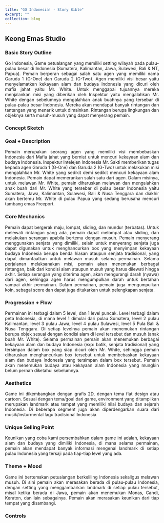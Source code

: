 ```yaml
---
title: "GO Indonesia! - Story Bible"
excerpt: ""
collection: blog
---
```


## <left>Keong Emas Studio</left>

<div>
<h3>Basic Story Outline</h3>
		<p align="justify">
    Go Indonesia, Game petualangan yang memiliki setting wilayah pada pulau-pulau besar di Indonesia (Sumatera, Kalimantan, Jawa, Sulawesi, Bali & NT, Papua). Pemain berperan sebagai salah satu agen yang memiliki nama Garuda 1 (G-One) dan Garuda 2 (G-Two). Agen memiliki visi besar yaitu menyelamatkan kekayaan alam dan budaya Indonesia yang dicuri oleh mafia jahat yaitu Mr. White. Untuk menggapai tujuannya mereka menjalankan misi yang diberikan oleh Inspektur yaitu mengalahkan Mr. White dengan sebelumnya mengalahkan anak buahnya yang tersebar di pulau-pulau besar Indonesia. Mereka akan mendapat banyak rintangan dan tantangan yang menarik untuk dimainkan. Rintangan berupa lingkungan dan objeknya serta musuh-musuh yang dapat menyerang pemain.
		</p>

<h3>Concept Sketch</h3>

<h3>Goal + Description</h3>
		<p align="justify">
    Pemain merupakan seorang agen yang memiliki visi membebaskan Indonesia dari Mafia jahat yang berniat untuk mencuri kekayaan alam dan budaya Indonesia. Inspektur Intelejen Indonesia Mr. Sakti memberikan tugas kepada agen Garuda 1 (G-One) dan Garuda 2 (G-Two) untuk melakukan misi mengalahkan Mr. White yang sedikit demi sedikit mencuri kekayaan alam Indonesia. Pemain dapat memerankan salah satu dari agen. Dalam misinya, untuk melawan Mr. White, pemain diharuskan melawan dan mengalahkan anak buah dari Mr. White yang tersebar di pulau besar Indonesia yaitu Sumatera, Jawa, Kalimantan, Sulawesi, Bali & Nusa Tenggara dan diakhir akan bertemu Mr. White di pulau Papua yang sedang berusaha mencuri tambang emas Freeport.
    </p>
	
<h3>Core Mechanics</h3>
	<p align="justify">
	Pemain dapat bergerak maju, lompat, sliding, dan mundur (terbatas). Untuk melewati rintangan yang ada, pemain dapat melompat atau sliding, dan melakukan serangan apabila bertemu dengan musuh. Pemain menyerang menggunakan senjata yang dimiliki, selain untuk menyerang senjata juga dapat digunakan untuk menghancurkan box yang menyimpan kekayaan budaya Indonesia berupa benda hiasan ataupun senjata tradisional, yang dapat dimanfaatkan untuk melawan musuh selama permainan. Selama perjalanan melaksanakan misi, pemain akan menemukan berbagai rintangan, baik dari kondisi alam ataupun musuh yang harus dilewati hingga akhir. Setiap serangan yang diterima agen, akan mengurangi darah (nyawa) dari agen, sehingga agen harus mengumpulkan darah untuk bertahan sampai akhir permainan. Dalam permainan, pemain juga mengumpulkan koin, sebagai score dan dapat juga ditukarkan untuk pelengkapan senjata.
	</p>

<h3>Progression + Flow</h3>
	<p align="justify">
	Permainan ini terbagi dalam 5 level, dan 1 level puncak. Level terbagi dalam peta Indonesia, di mana level 1 dimulai dari pulau Sumatera, level 2 pulau Kalimantan, level 3 pulau Jawa, level 4 pulau Sulawesi, level 5 Pula Bali & Nusa Tenggara. Di setiap levelnya pemain akan menemukan rintangan berupa objek sesuai dengan kondisi alam di level tersebut dan musuh (anak buah Mr. White). Selama permainan pemain akan menemukan berbagai kekayaan alam dan budaya Indonesia (exp: batik, senjata tradisional) yang tersimpan dalam box yang siap dicuri oleh Mr. White, sehingga pemain diharuskan menghancurkan box tersebut untuk membebaskan kekayaan alam dan budaya Indonesia yang tersimpan dalam box tersebut. Pemain akan menemukan budaya atau kekayaan alam Indonesia yang mungkin belum pernah diketahui sebelumnya.
	</p>
	
<h3>Aesthetics</h3>
	<p align="justify">
	Game ini dikembangkan dengan grafis 2D, dengan tema flat design atau cartoon. Sesuai dengan tema/goal dari game, environment yang ditampilkan merupakan landmark atau tempat yang memiliki nilai budaya dan sejarah Indonesia. Di beberapa segment juga akan diperdengarkan suara dari musik/insturmental lagu tradisional Indonesia.
	</p>

<h3>Unique Selling Point</h3>
	<p align="justify">
	Keunikan yang coba kami persembahkan dalam game ini adalah, kekayaan alam dan budaya yang dimiliki Indonesia, di mana selama permainan, pemain akan mendapat banyak informasi mengenai landmark di setiap pulau Indonesia yang tersaji pada tiap-tiap level yang ada.
	</p>
	
<h3>Theme + Mood</h3>
	<p align="justify">
	Game ini bertemakan petualangan berkeliling Indonesia sekaligus melawan musuh. Di sini pemain akan merasakan berada di pulau-pulau Indonesia, dengan setting yang menggambarkan landmark di setiap pulau tersebut, misal ketika berada di Jawa, pemain akan menemukan Monas, Candi, Keraton, dan lain sebagainya. Pemain akan merasakan keunikan dari tiap tempat yang disambangi.
	</p>
	
<h3>Controls</h3>
	<p align="justify">
	</p>
</div>
